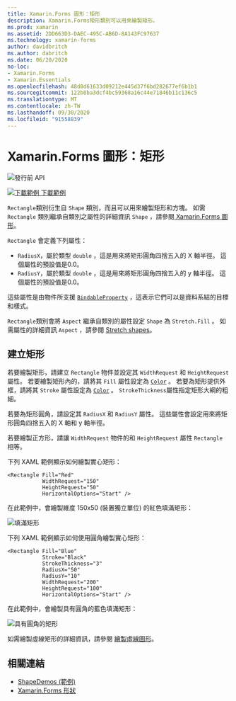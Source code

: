 ```yaml
---
title: Xamarin.Forms 圖形：矩形
description: Xamarin.Forms矩形類別可以用來繪製矩形。
ms.prod: xamarin
ms.assetid: 2DD663D3-DAEC-495C-AB6D-8A143FC97637
ms.technology: xamarin-forms
author: davidbritch
ms.author: dabritch
ms.date: 06/20/2020
no-loc:
- Xamarin.Forms
- Xamarin.Essentials
ms.openlocfilehash: 48d8d61633d09212e445d37f6bd282677ef6b1b1
ms.sourcegitcommit: 122b8ba3dcf4bc59368a16c44e71846b11c136c5
ms.translationtype: MT
ms.contentlocale: zh-TW
ms.lasthandoff: 09/30/2020
ms.locfileid: "91558839"
---
```

# <a name="no-locxamarinforms-shapes-rectangle"></a>Xamarin.Forms 圖形：矩形

![發行前 API](~/media/shared/preview.png)

[![下載範例](~/media/shared/download.png) 下載範例](https://docs.microsoft.com/samples/xamarin/xamarin-forms-samples/userinterface-shapesdemos/)

`Rectangle`類別衍生自 `Shape` 類別，而且可以用來繪製矩形和方塊。 如需 `Rectangle` 類別繼承自類別之屬性的詳細資訊 `Shape` ，請參閱[ Xamarin.Forms 圖形](index.md)。

`Rectangle` 會定義下列屬性：

- `RadiusX`，屬於類型 `double` ，這是用來將矩形圓角四捨五入的 X 軸半徑。 這個屬性的預設值是0.0。
- `RadiusY`，屬於類型 `double` ，這是用來將矩形圓角四捨五入的 y 軸半徑。 這個屬性的預設值是0.0。

這些屬性是由物件所支援 [`BindableProperty`](xref:Xamarin.Forms.BindableProperty) ，這表示它們可以是資料系結的目標和樣式。

`Rectangle`類別會將 `Aspect` 繼承自類別的屬性設定 `Shape` 為 `Stretch.Fill` 。 如需屬性的詳細資訊 `Aspect` ，請參閱 [Stretch shapes](index.md#stretch-shapes)。

## <a name="create-a-rectangle"></a>建立矩形

若要繪製矩形，請建立 `Rectangle` 物件並設定其 `WidthRequest` 和 `HeightRequest` 屬性。 若要繪製矩形內的，請將其 `Fill` 屬性設定為 [`Color`](xref:Xamarin.Forms.Color) 。 若要為矩形提供外框，請將其 `Stroke` 屬性設定為 [`Color`](xref:Xamarin.Forms.Color) 。 `StrokeThickness`屬性指定矩形大綱的粗細。

若要為矩形圓角，請設定其 `RadiusX` 和 `RadiusY` 屬性。 這些屬性會設定用來將矩形圓角四捨五入的 X 軸和 y 軸半徑。

若要繪製正方形，請讓 `WidthRequest` 物件的和 `HeightRequest` 屬性 `Rectangle` 相等。

下列 XAML 範例顯示如何繪製實心矩形：

```xaml
<Rectangle Fill="Red"
           WidthRequest="150"
           HeightRequest="50"
           HorizontalOptions="Start" />
```

在此範例中，會繪製維度 150x50 (裝置獨立單位) 的紅色填滿矩形：

![填滿矩形](rectangle-images/filled.png "填滿矩形")

下列 XAML 範例顯示如何使用圓角繪製實心矩形：

```xaml
<Rectangle Fill="Blue"
           Stroke="Black"
           StrokeThickness="3"
           RadiusX="50"
           RadiusY="10"
           WidthRequest="200"
           HeightRequest="100"
           HorizontalOptions="Start" />
```

在此範例中，會繪製具有圓角的藍色填滿矩形：

![具有圓角的矩形](rectangle-images/rounded.png "具有圓角的矩形")

如需繪製虛線矩形的詳細資訊，請參閱 [繪製虛線圖形](index.md#draw-dashed-shapes)。

## <a name="related-links"></a>相關連結

- [ShapeDemos (範例) ](/samples/xamarin/xamarin-forms-samples/userinterface-shapesdemos/)
- [Xamarin.Forms 形狀](index.md)